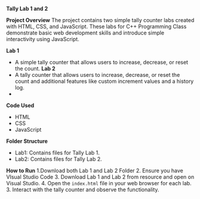 **Tally Lab 1 and 2**

**Project Overview**
The project contains two simple tally counter labs created with HTML, CSS, and JavaScript.
These labs for C++ Programming Class demonstrate basic web development skills and introduce simple interactivity using JavaScript.

**Lab 1**
- A simple tally counter that allows users to increase, decrease, or reset the count.
**Lab 2**
- A tally counter that allows users to increase, decrease, or reset the count and additional features like custom increment values and a history log.
- 
**Code Used**
- HTML
- CSS
- JavaScript

**Folder Structure**
- Lab1: Contains files for Tally Lab 1.
- Lab2: Contains files for Tally Lab 2.
  
**How to Run**
1.Download both Lab 1 and Lab 2 Folder
2. Ensure you have VIsual Studio Code
3. Download Lab 1 and Lab 2 from resource and open on Visual Studio.
4. Open the `index.html` file in your web browser for each lab.
3. Interact with the tally counter and observe the functionality.
